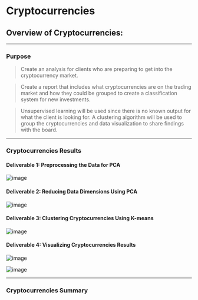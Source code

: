 # Cryptocurrencies

## Overview of Cryptocurrencies:
___
### Purpose

> Create an analysis for clients who are preparing to get into the cryptocurrency market.

> Create a report that includes what cryptocurrencies are on the trading market and how they could be grouped to create a classification system for new investments.

> Unsupervised learning will be used since there is no known output for what the client is looking for. A clustering algorithm will be used to group the cryptocurrencies and data visualization to share findings with the board.
___ 
### Cryptocurrencies Results

#### Deliverable 1: Preprocessing the Data for PCA

![image](https://user-images.githubusercontent.com/89520192/150415429-719f7a55-5553-4c15-9cd5-775fce5d60e0.png)

#### Deliverable 2: Reducing Data Dimensions Using PCA

![image](https://user-images.githubusercontent.com/89520192/150415505-3393b206-67ff-4a3e-bd13-016e91f1a0dc.png)

#### Deliverable 3: Clustering Cryptocurrencies Using K-means

![image](https://user-images.githubusercontent.com/89520192/150415586-0d5ea2eb-4850-4f5d-9831-269d729db659.png)

#### Deliverable 4: Visualizing Cryptocurrencies Results

![image](https://user-images.githubusercontent.com/89520192/150416024-ecd7d5d2-8fc2-4294-9803-a1233a286261.png)

![image](https://user-images.githubusercontent.com/89520192/150416074-9e8c6d23-72f8-4355-9488-acb2facde3b3.png)
___
### Cryptocurrencies Summary


